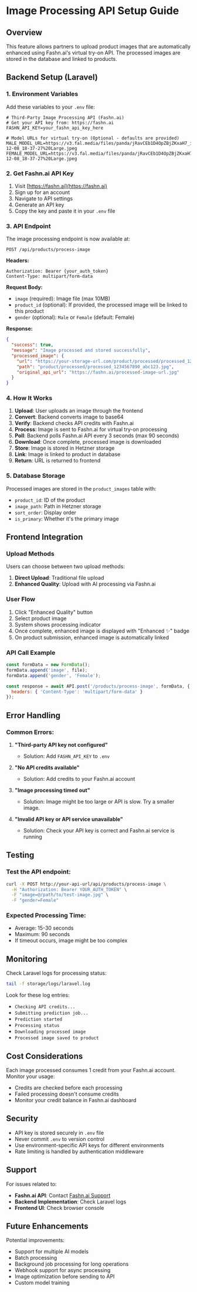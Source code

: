 # Image Processing API Setup Guide

## Overview
This feature allows partners to upload product images that are automatically enhanced using Fashn.ai's virtual try-on API. The processed images are stored in the database and linked to products.

## Backend Setup (Laravel)

### 1. Environment Variables
Add these variables to your `.env` file:

```env
# Third-Party Image Processing API (Fashn.ai)
# Get your API key from: https://fashn.ai
FASHN_API_KEY=your_fashn_api_key_here

# Model URLs for virtual try-on (Optional - defaults are provided)
MALE_MODEL_URL=https://v3.fal.media/files/panda/jRavCEb1D4OpZBjZKxaH7_image_2024-12-08_18-37-27%20Large.jpeg
FEMALE_MODEL_URL=https://v3.fal.media/files/panda/jRavCEb1D4OpZBjZKxaH7_image_2024-12-08_18-37-27%20Large.jpeg
```

### 2. Get Fashn.ai API Key
1. Visit [https://fashn.ai](https://fashn.ai)
2. Sign up for an account
3. Navigate to API settings
4. Generate an API key
5. Copy the key and paste it in your `.env` file

### 3. API Endpoint
The image processing endpoint is now available at:
```
POST /api/products/process-image
```

**Headers:**
```
Authorization: Bearer {your_auth_token}
Content-Type: multipart/form-data
```

**Request Body:**
- `image` (required): Image file (max 10MB)
- `product_id` (optional): If provided, the processed image will be linked to this product
- `gender` (optional): `Male` or `Female` (default: Female)

**Response:**
```json
{
  "success": true,
  "message": "Image processed and stored successfully",
  "processed_image": {
    "url": "https://your-storage-url.com/product/processed/processed_1234567890_abc123.jpg",
    "path": "product/processed/processed_1234567890_abc123.jpg",
    "original_api_url": "https://fashn.ai/processed-image-url.jpg"
  }
}
```

### 4. How It Works

1. **Upload**: User uploads an image through the frontend
2. **Convert**: Backend converts image to base64
3. **Verify**: Backend checks API credits with Fashn.ai
4. **Process**: Image is sent to Fashn.ai for virtual try-on processing
5. **Poll**: Backend polls Fashn.ai API every 3 seconds (max 90 seconds)
6. **Download**: Once complete, processed image is downloaded
7. **Store**: Image is stored in Hetzner storage
8. **Link**: Image is linked to product in database
9. **Return**: URL is returned to frontend

### 5. Database Storage
Processed images are stored in the `product_images` table with:
- `product_id`: ID of the product
- `image_path`: Path in Hetzner storage
- `sort_order`: Display order
- `is_primary`: Whether it's the primary image

## Frontend Integration

### Upload Methods
Users can choose between two upload methods:
1. **Direct Upload**: Traditional file upload
2. **Enhanced Quality**: Upload with AI processing via Fashn.ai

### User Flow
1. Click "Enhanced Quality" button
2. Select product image
3. System shows processing indicator
4. Once complete, enhanced image is displayed with "Enhanced ✨" badge
5. On product submission, enhanced image is automatically linked

### API Call Example
```javascript
const formData = new FormData();
formData.append('image', file);
formData.append('gender', 'Female');

const response = await API.post('/products/process-image', formData, {
  headers: { 'Content-Type': 'multipart/form-data' }
});
```

## Error Handling

### Common Errors:
1. **"Third-party API key not configured"**
   - Solution: Add `FASHN_API_KEY` to `.env`

2. **"No API credits available"**
   - Solution: Add credits to your Fashn.ai account

3. **"Image processing timed out"**
   - Solution: Image might be too large or API is slow. Try a smaller image.

4. **"Invalid API key or API service unavailable"**
   - Solution: Check your API key is correct and Fashn.ai service is running

## Testing

### Test the API endpoint:
```bash
curl -X POST http://your-api-url/api/products/process-image \
  -H "Authorization: Bearer YOUR_AUTH_TOKEN" \
  -F "image=@/path/to/test-image.jpg" \
  -F "gender=Female"
```

### Expected Processing Time:
- Average: 15-30 seconds
- Maximum: 90 seconds
- If timeout occurs, image might be too complex

## Monitoring

Check Laravel logs for processing status:
```bash
tail -f storage/logs/laravel.log
```

Look for these log entries:
- `Checking API credits...`
- `Submitting prediction job...`
- `Prediction started`
- `Processing status`
- `Downloading processed image`
- `Processed image saved to product`

## Cost Considerations

Each image processed consumes 1 credit from your Fashn.ai account. Monitor your usage:
- Credits are checked before each processing
- Failed processing doesn't consume credits
- Monitor your credit balance in Fashn.ai dashboard

## Security

- API key is stored securely in `.env` file
- Never commit `.env` to version control
- Use environment-specific API keys for different environments
- Rate limiting is handled by authentication middleware

## Support

For issues related to:
- **Fashn.ai API**: Contact [Fashn.ai Support](https://fashn.ai/support)
- **Backend Implementation**: Check Laravel logs
- **Frontend UI**: Check browser console

## Future Enhancements

Potential improvements:
- Support for multiple AI models
- Batch processing
- Background job processing for long operations
- Webhook support for async processing
- Image optimization before sending to API
- Custom model training

